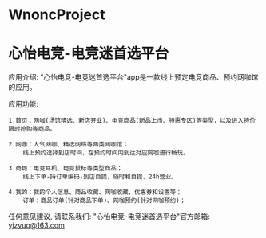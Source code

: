 # WnoncProject
# 心怡电竞-电竞迷首选平台

  应用介绍: "心怡电竞-电竞迷首选平台"app是一款线上预定电竞商品、预约网咖馆的应用。

  应用功能: 

    1.首页：网咖(场馆精选、新店开业)、电竞商品(新品上市、特惠专区)等类型，以及进入特价限时抢购等商品。
    
    2.网咖：人气网咖、精选网络等两类网咖馆；
        线上预约选择到店时间，在预约时间内到达对应网咖进行畅玩。
        
    3.商城：电竞耳机、电竞鼠标等类型商品；
        线上下单-持订单编码-到店自提，随时和自提，24h营业。
        
    4.我的：我的个人信息、商品收藏、网咖收藏、优惠券和设置等；
        订单：商品订单(针对商品下单)、网咖预约(针对网咖预约)；
      
  任何意见建议, 请联系我们: 
  "心怡电竞-电竞迷首选平台"官方邮箱: yjzvuo@163.com

